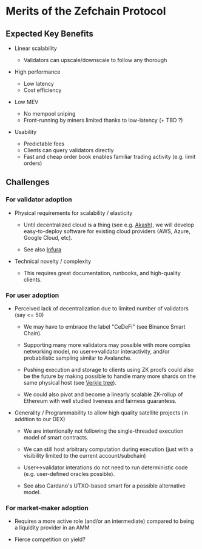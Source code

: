 # Merits of the Zefchain Protocol

## Expected Key Benefits

* Linear scalability
    - Validators can upscale/downscale to follow any thorough

* High performance
    - Low latency
    - Cost efficiency

* Low MEV
    - No mempool sniping
    - Front-running by miners limited thanks to low-latency (+ TBD ?)

* Usability
    - Predictable fees
    - Clients can query validators directly
    - Fast and cheap order book enables familiar trading activity (e.g. limit orders)

## Challenges

### For validator adoption

* Physical requirements for scalability / elasticity

    - Until decentralized cloud is a thing (see e.g. [Akash](https://akash.network/)), we
  will develop easy-to-deploy software for existing cloud providers (AWS, Azure, Google Cloud, etc).

    - See also [Infura](https://infura.io)

* Technical novelty / complexity

    - This requires great documentation, runbooks, and high-quality clients.

### For user adoption

* Perceived lack of decentralization due to limited number of validators (say <= 50)

    - We may have to embrace the label "CeDeFi" (see Binance Smart Chain).

    - Supporting many more validators may possible with more complex networking model, no
      user<->validator interactivity, and/or probabilistic sampling similar to Avalanche.

    - Pushing execution and storage to clients using ZK proofs could also be the future by
      making possible to handle many more shards on the same physical host (see [Verkle
      tree](https://vitalik.ca/general/2021/06/18/verkle.html)).

    - We could also pivot and become a linearly scalable ZK-rollup of Ethereum with well
      studied liveness and fairness guarantess.

* Generality / Programmability to allow high quality satellite projects (in addition to our DEX)

    - We are intentionally not following the single-threaded execution model of smart contracts.

    - We can still host arbitrary computation during execution (just with a visibility limited to the current account/subchain)

    - User<->validator interations do not need to run deterministic code (e.g. user-defined oracles possible).

    - See also Cardano's UTXO-based smart for a possible alternative model.

### For market-maker adoption

* Requires a more active role (and/or an intermediate) compared to being a liquidity provider in an AMM

* Fierce competition on yield?
